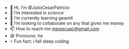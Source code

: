 - 👋 Hi, I’m @JulioCesarPatricio
- 👀 I’m interested in science
- 🌱 I’m currently learning geant4
- 💞️ I’m looking to collaborate on any that gives me money
- 📫 How to reach me mesiecuac@gmail.com    
- 😄 Pronouns: he
- ⚡ Fun fact: i fall sleep coding

<!---
JulioCesarPatricio/JulioCesarPatricio is a ✨ special ✨ repository because its `README.md` (this file) appears on your GitHub profile.
You can click the Preview link to take a look at your changes.
--->
